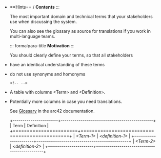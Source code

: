 - ==Hints==
  / **Contents**
  :::
  
  The most important domain and technical terms that your stakeholders use
  when discussing the system.
  
  You can also see the glossary as source for translations if you work in
  multi-language teams.
  
  ::: formalpara-title
  **Motivation**
  :::
  
  You should clearly define your terms, so that all stakeholders
- have an identical understanding of these terms
- do not use synonyms and homonyms
  
  ```{=html}
  <!-- -->
  ```
- A table with columns \<Term> and \<Definition>.
- Potentially more columns in case you need translations.
  
  See [Glossary](https://docs.arc42.org/section-12/) in the arc42
  documentation.
  
  +-----------------------+-----------------------------------------------+
  | Term                  | Definition                                    |
  +=======================+===============================================+
  | *\<Term-1>*           | *\<definition-1>*                             |
  +-----------------------+-----------------------------------------------+
  | *\<Term-2>*           | *\<definition-2>*                             |
  +-----------------------+-----------------------------------------------+